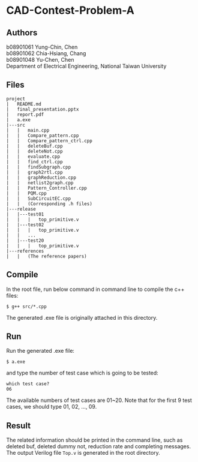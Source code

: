 # CAD-Contest-Problem-A

## Authors
b08901061 Yung-Chin, Chen  
b08901062 Chia-Hsiang, Chang  
b08901048 Yu-Chen, Chen  
Department of Electrical Engineering, National Taiwan University

## Files
```
project
|   README.md
|   final_presentation.pptx
|   report.pdf
|   a.exe
|---src
|   |   main.cpp
|   |   Compare_pattern.cpp
|   |   Compare_pattern_ctrl.cpp
|   |   deleteBuf.cpp
|   |   deleteNot.cpp
|   |   evaluate.cpp
|   |   find_ctrl.cpp
|   |   findSubgraph.cpp
|   |   graph2rtl.cpp
|   |   graphReduction.cpp
|   |   netlist2graph.cpp
|   |   Pattern_Controller.cpp
|   |   PQM.cpp
|   |   SubCircuitEC.cpp
|   |   (Corresponding .h files)
|---release
|   |---test01
|   |   |   top_primitive.v
|   |---test02
|   |   |   top_primitive.v
|   |   ...
|   |---test20
|   |   |   top_primitive.v
|---references
|   |   (The reference papers)
```

## Compile
In the root file, run below command in command line to compile the c++ files:
```
$ g++ src/*.cpp
```
The generated .exe file is originally attached in this directory.

## Run
Run the generated .exe file:
```
$ a.exe
```
and type the number of test case which is going to be tested:
```
which test case?
06
```
The available numbers of test cases are 01~20. Note that for the first 9 test cases, we should type 01, 02, ..., 09.

## Result
The related information should be printed in the command line, such as deleted buf, deleted dummy not, reduction rate and completing messages.  
The output Verilog file `Top.v` is generated in the root directory.
